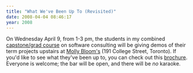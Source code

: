 ```yaml
---
title: "What We've Been Up To (Revisited)"
date: 2008-04-04 08:46:17
year: 2008
---
```

On Wednesday April 9, from 1-3 pm, the students in my combined <a href="https://stanley.cdf.toronto.edu/drproject/consulting-2008-01">capstone/grad course</a> on software consulting will be giving demos of their term projects upstairs at <a href="http://maps.google.ca/maps?hl=en&amp;client=firefox-a&amp;ie=UTF8&amp;q=molly+bloom's&amp;near=Toronto,+ON&amp;fb=1&amp;cid=43658935,-79394717,3823213073697488722&amp;li=lmd&amp;ll=43.665264,-79.394674&amp;spn=0.025456,0.058365&amp;z=14&amp;om=0">Molly Bloom's</a> (191 College Street, Toronto).  If you'd like to see what they've been up to, you can check out this <a href="http://www.cs.utoronto.ca/~gvwilson/consulting-showcase-2008.pdf">brochure</a>.  Everyone is welcome; the bar will be open, and there will be <em>no</em> karaoke.
